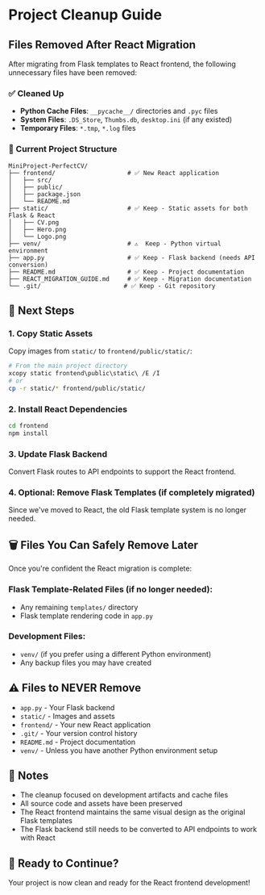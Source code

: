 # Project Cleanup Guide

## Files Removed After React Migration

After migrating from Flask templates to React frontend, the following unnecessary files have been removed:

### ✅ Cleaned Up
- **Python Cache Files**: `__pycache__/` directories and `.pyc` files
- **System Files**: `.DS_Store`, `Thumbs.db`, `desktop.ini` (if any existed)
- **Temporary Files**: `*.tmp`, `*.log` files

### 📁 Current Project Structure

```
MiniProject-PerfectCV/
├── frontend/                    # ✅ New React application
│   ├── src/
│   ├── public/
│   ├── package.json
│   └── README.md
├── static/                      # ✅ Keep - Static assets for both Flask & React
│   ├── CV.png
│   ├── Hero.png
│   └── Logo.png
├── venv/                        # ⚠️  Keep - Python virtual environment
├── app.py                       # ✅ Keep - Flask backend (needs API conversion)
├── README.md                    # ✅ Keep - Project documentation
├── REACT_MIGRATION_GUIDE.md     # ✅ Keep - Migration documentation
└── .git/                       # ✅ Keep - Git repository
```

## 🔧 Next Steps

### 1. Copy Static Assets
Copy images from `static/` to `frontend/public/static/`:
```bash
# From the main project directory
xcopy static frontend\public\static\ /E /I
# or
cp -r static/* frontend/public/static/
```

### 2. Install React Dependencies
```bash
cd frontend
npm install
```

### 3. Update Flask Backend
Convert Flask routes to API endpoints to support the React frontend.

### 4. Optional: Remove Flask Templates (if completely migrated)
Since we've moved to React, the old Flask template system is no longer needed.

## 🗑️ Files You Can Safely Remove Later

Once you're confident the React migration is complete:

### Flask Template-Related Files (if no longer needed):
- Any remaining `templates/` directory
- Flask template rendering code in `app.py`

### Development Files:
- `venv/` (if you prefer using a different Python environment)
- Any backup files you may have created

## ⚠️ Files to NEVER Remove
- `app.py` - Your Flask backend
- `static/` - Images and assets
- `frontend/` - Your new React application
- `.git/` - Your version control history
- `README.md` - Project documentation
- `venv/` - Unless you have another Python environment setup

## 📝 Notes
- The cleanup focused on development artifacts and cache files
- All source code and assets have been preserved
- The React frontend maintains the same visual design as the original Flask templates
- The Flask backend still needs to be converted to API endpoints to work with React

## 🚀 Ready to Continue?
Your project is now clean and ready for the React frontend development!